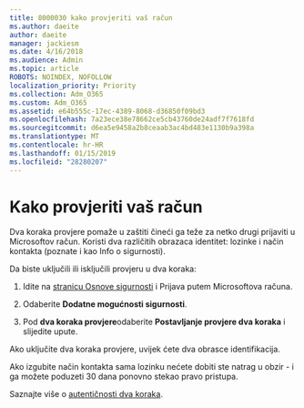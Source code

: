 ```yaml
---
title: 8000030 kako provjeriti vaš račun
ms.author: daeite
author: daeite
manager: jackiesm
ms.date: 4/16/2018
ms.audience: Admin
ms.topic: article
ROBOTS: NOINDEX, NOFOLLOW
localization_priority: Priority
ms.collection: Adm_O365
ms.custom: Adm_O365
ms.assetid: e64b555c-17ec-4389-8068-d36850f09bd3
ms.openlocfilehash: 7a23ece38e78662ce5cb43760de24adf7f7618fd
ms.sourcegitcommit: d6ea5e9458a2b8ceaab3ac4bd483e1130b9a398a
ms.translationtype: MT
ms.contentlocale: hr-HR
ms.lasthandoff: 01/15/2019
ms.locfileid: "28280207"
---
```

# <a name="how-to-verify-your-account"></a>Kako provjeriti vaš račun

Dva koraka provjere pomaže u zaštiti čineći ga teže za netko drugi prijaviti u Microsoftov račun. Koristi dva različitih obrazaca identitet: lozinke i način kontakta (poznate i kao Info o sigurnosti). 
  
Da biste uključili ili isključili provjeru u dva koraka:
  
1. Idite na [stranicu Osnove sigurnosti](https://go.microsoft.com/fwlink/?linkid=842325) i Prijava putem Microsoftova računa. 
    
2. Odaberite **Dodatne mogućnosti sigurnosti**. 
    
3. Pod **dva koraka provjere**odaberite **Postavljanje provjere dva koraka** i slijedite upute. 
    
Ako uključite dva koraka provjere, uvijek ćete dva obrasce identifikacija.
  
Ako izgubite način kontakta sama lozinku nećete dobiti ste natrag u obzir - i ga možete poduzeti 30 dana ponovno stekao pravo pristupa. 
  
Saznajte više o [autentičnosti dva koraka](https://go.microsoft.com/fwlink/?linkid=872270).
  


